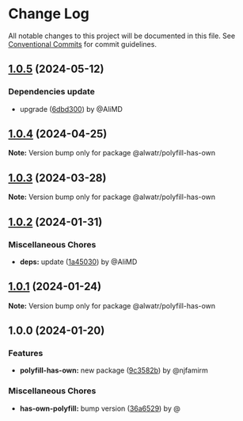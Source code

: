 # Change Log

All notable changes to this project will be documented in this file.
See [Conventional Commits](https://conventionalcommits.org) for commit guidelines.

## [1.0.5](https://github.com/Alwatr/nanolib/compare/@alwatr/polyfill-has-own@1.0.4...@alwatr/polyfill-has-own@1.0.5) (2024-05-12)

### Dependencies update

* upgrade ([6dbd300](https://github.com/Alwatr/nanolib/commit/6dbd300642c9bcc9e7d0b281e244bf1b06eb1c38)) by @AliMD

## [1.0.4](https://github.com/Alwatr/nanolib/compare/@alwatr/polyfill-has-own@1.0.3...@alwatr/polyfill-has-own@1.0.4) (2024-04-25)

**Note:** Version bump only for package @alwatr/polyfill-has-own

## [1.0.3](https://github.com/Alwatr/nanolib/compare/@alwatr/polyfill-has-own@1.0.2...@alwatr/polyfill-has-own@1.0.3) (2024-03-28)

**Note:** Version bump only for package @alwatr/polyfill-has-own

## [1.0.2](https://github.com/Alwatr/nanolib/compare/@alwatr/polyfill-has-own@1.0.1...@alwatr/polyfill-has-own@1.0.2) (2024-01-31)

### Miscellaneous Chores

* **deps:** update ([1a45030](https://github.com/Alwatr/nanolib/commit/1a450305440b710a300787d4ca24b1ed8c6a39d7)) by @AliMD

## [1.0.1](https://github.com/Alwatr/nanolib/compare/@alwatr/polyfill-has-own@1.0.0...@alwatr/polyfill-has-own@1.0.1) (2024-01-24)

**Note:** Version bump only for package @alwatr/polyfill-has-own

## 1.0.0 (2024-01-20)

### Features

- **polyfill-has-own:** new package ([9c3582b](https://github.com/Alwatr/nanolib/commit/9c3582bcfdacde324ac94f46a15e00cd5fef73e8)) by @njfamirm

### Miscellaneous Chores

- **has-own-polyfill:** bump version ([36a6529](https://github.com/Alwatr/nanolib/commit/36a65297215b425593c19ce38ed3fbd907c8fc84)) by @
